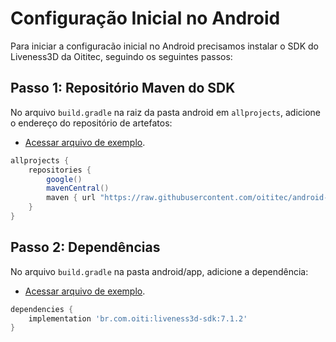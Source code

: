 # Configuração Inicial no Android

Para iniciar a configuracão inicial no Android precisamos instalar o SDK do Liveness3D da Oititec, seguindo os seguintes passos:

## Passo 1: Repositório Maven do SDK

No arquivo `build.gradle` na raiz da pasta android em `allprojects`, adicione o endereço do repositório de artefatos:

- [Acessar arquivo de exemplo](../../android/build.gradle).

```gradle
allprojects {
    repositories {
        google()
        mavenCentral()
        maven { url "https://raw.githubusercontent.com/oititec/android-oiti-versions-beta/master" }
    }
}
```

## Passo 2: Dependências

No arquivo `build.gradle` na pasta android/app, adicione a dependência:

- [Acessar arquivo de exemplo](../../android/app/build.gradle).

```gradle
dependencies {
    implementation 'br.com.oiti:liveness3d-sdk:7.1.2'
}
```

